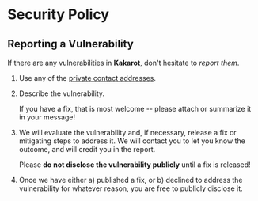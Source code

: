 # Security Policy

## Reporting a Vulnerability

If there are any vulnerabilities in **Kakarot**, don't hesitate to _report
them_.

1. Use any of the
   [private contact addresses](https://github.com/kkrt-labs/kakarot#support).
2. Describe the vulnerability.

   If you have a fix, that is most welcome -- please attach or summarize it in
   your message!

3. We will evaluate the vulnerability and, if necessary, release a fix or
   mitigating steps to address it. We will contact you to let you know the
   outcome, and will credit you in the report.

   Please **do not disclose the vulnerability publicly** until a fix is
   released!

4. Once we have either a) published a fix, or b) declined to address the
   vulnerability for whatever reason, you are free to publicly disclose it.
